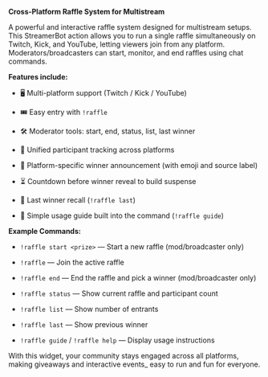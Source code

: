 **Cross-Platform Raffle System for Multistream**

A powerful and interactive raffle system designed for multistream setups. 
This StreamerBot action allows you to run a single raffle simultaneously on Twitch, Kick, and YouTube, letting viewers join from any platform. 
Moderators/broadcasters can start, monitor, and end raffles using chat commands. 


**Features include:**

 - 🖥 Multi-platform support (Twitch / Kick / YouTube)

 - 🎟 Easy entry with `!raffle`

 - 🛠 Moderator tools: start, end, status, list, last winner  

 - 🔁 Unified participant tracking across platforms  

 - 🎯 Platform-specific winner announcement (with emoji and source label)  

 - ⏳ Countdown before winner reveal to build suspense  

 - 🧠 Last winner recall (`!raffle last`)  

 - 🧾 Simple usage guide built into the command (`!raffle guide`)

**Example Commands:**

 - `!raffle start <prize>` — Start a new raffle (mod/broadcaster only)
   
 - `!raffle` — Join the active raffle
   
 - `!raffle end` — End the raffle and pick a winner (mod/broadcaster only)
   
 - `!raffle status` — Show current raffle and participant count
   
 - `!raffle list` — Show number of entrants
   
 - `!raffle last` — Show previous winner
  
 - `!raffle guide` / `!raffle help` — Display usage instructions 

With this widget, your community stays engaged across all platforms, making giveaways and interactive events_ easy to run and fun for everyone.
